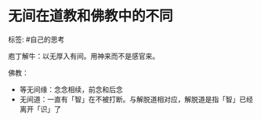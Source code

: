 # 无间在道教和佛教中的不同

标签: #自己的思考

庖丁解牛：以无厚入有间。用神来而不是感官来。

佛教：

* 等无间缘：念念相续，前念和后念
* 无间道：一直有「智」在不被打断。与解脱道相对应，解脱道是指「智」已经离开「识」了